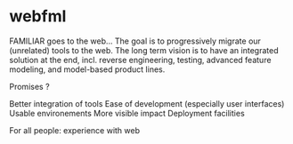 # webfml


FAMILIAR goes to the web... 
The goal is to progressively migrate our (unrelated) tools to the web. 
The long term vision is to have an integrated solution at the end, incl. reverse engineering, testing, advanced feature modeling, and model-based product lines.

Promises ? 

Better integration of tools
Ease of development (especially user interfaces)
Usable environements 
More visible impact 
Deployment facilities 

For all people: experience with web 
